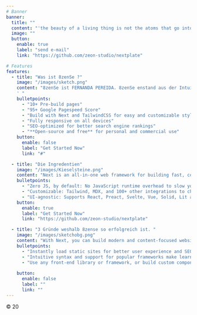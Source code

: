 ```yaml
---
# Banner
banner:
  title: ""
  content: "'the beauty of a living thing is not the atoms that go into it -but the way those atoms are put together.'"
  image: ""
  button:
    enable: true
    label: "send e-mail"
    link: "https://github.com/zeon-studio/nextplate"

# Features
features:
  - title: "Was ist 8zenSe ?"
    image: "/images/sketch.png"
    content: "8zenSe ist FERNANDA PEREIDA. 8zenSe enstand aus der Intuition, dass Fernanda  immer häufiger sich die Frage stellte, ob gutes Design nur denjenigen Menschen zusteht, die sich diescc744 auch leisten können. Als studierte Innenarchitektin hat Fernanda unzählige Projekte betreut und die Ingredentien  Beton - Holz - Stahl  umd Glas haben sich als die favorisierten Werkstoffe ihres Schaffens rund um gutes, ansprechendes  und zeitloses Design entwickelt. Es war immer Fernandas Wunsch die Symbiose dieser Werkstoffe zu kombinieren und mit ihnen zu experimentieren. Das Ergebnis ist 'Exclusivität und Individualität ausgezeichnet durch einzigartiges Desing:
    ' "
    bulletpoints:
      - "10+ Pre-build pages"
      - "95+ Google Pagespeed Score"
      - "Build with Next and TailwindCSS for easy and customizable styling"
      - "Fully responsive on all devices"
      - "SEO-optimized for better search engine rankings"
      - "**Open-source and free** for personal and commercial use"
    button:
      enable: false
      label: "Get Started Now"
      link: "#"

  - title: "Die Ingredentien"
    image: "/images/Kieselsteine.png"
    content: "Next is an all-in-one web framework for building fast, content-focused websites. It offers a range of exciting features for developers and website creators. Some of the key features are:"
    bulletpoints:
      - "Zero JS, by default: No JavaScript runtime overhead to slow you down."
      - "Customizable: Tailwind, MDX, and 100+ other integrations to choose from."
      - "UI-agnostic: Supports React, Preact, Svelte, Vue, Solid, Lit and more."
    button:
      enable: true
      label: "Get Started Now"
      link: "https://github.com/zeon-studio/nextplate"

  - title: "3 Gründe weshalb 8zense so erfolgreich ist. "
    image: "/images/sketchobg.png"
    content: "With Next, you can build modern and content-focused websites without sacrificing performance or ease of use."
    bulletpoints:
      - "Instantly load static sites for better user experience and SEO."
      - "Intuitive syntax and support for popular frameworks make learning and using Next a breeze."
      - "Use any front-end library or framework, or build custom components, for any project size."
      
    button:
      enable: false
      label: ""
      link: ""
---
```


© 20
